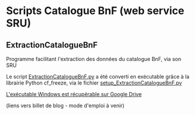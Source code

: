 Scripts Catalogue BnF (web service SRU)
==

ExtractionCatalogueBnF
--
Programme facilitant l'extraction des données du catalogue BnF, via son SRU

Le script [ExtractionCatalogueBnF.py](ExtractionCatalogueBnF.py) a été converti en exécutable grâce à la librairie Python cf_freeze, via le fichier [setup_ExtractionCatalogueBnF.py](setup_ExtractionCatalogueBnF.py)

[L'exécutable Windows est récupérable sur Google Drive](https://drive.google.com/file/d/0B_SuYb5EUx7QYnJXU2d5TG5ZbGc/view?usp=sharing)

(liens vers billet de blog - mode d'emploi à venir)